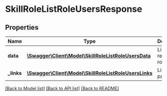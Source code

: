 # SkillRoleListRoleUsersResponse

## Properties
Name | Type | Description | Notes
------------ | ------------- | ------------- | -------------
**data** | [**\Swagger\Client\Model\SkillRoleListRoleUsersData**](SkillRoleListRoleUsersData.md) | List of all retrieved role users | 
**_links** | [**\Swagger\Client\Model\SkillRoleListRoleUsersLinks**](SkillRoleListRoleUsersLinks.md) | Links to pages | 

[[Back to Model list]](../README.md#documentation-for-models) [[Back to API list]](../README.md#documentation-for-api-endpoints) [[Back to README]](../README.md)


